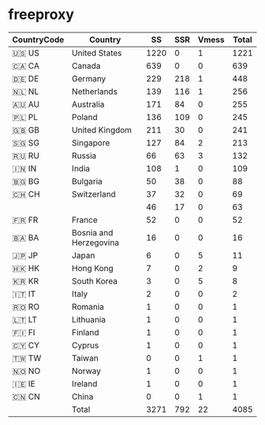 # freeproxy

|CountryCode|Country|SS|SSR|Vmess|Total|
|  ----  | ----  |  ----  | ----  |  ----  | ----  |
|🇺🇸 US|United States|1220|0|1|1221|
|🇨🇦 CA|Canada|639|0|0|639|
|🇩🇪 DE|Germany|229|218|1|448|
|🇳🇱 NL|Netherlands|139|116|1|256|
|🇦🇺 AU|Australia|171|84|0|255|
|🇵🇱 PL|Poland|136|109|0|245|
|🇬🇧 GB|United Kingdom|211|30|0|241|
|🇸🇬 SG|Singapore|127|84|2|213|
|🇷🇺 RU|Russia|66|63|3|132|
|🇮🇳 IN|India|108|1|0|109|
|🇧🇬 BG|Bulgaria|50|38|0|88|
|🇨🇭 CH|Switzerland|37|32|0|69|
| ||46|17|0|63|
|🇫🇷 FR|France|52|0|0|52|
|🇧🇦 BA|Bosnia and Herzegovina|16|0|0|16|
|🇯🇵 JP|Japan|6|0|5|11|
|🇭🇰 HK|Hong Kong|7|0|2|9|
|🇰🇷 KR|South Korea|3|0|5|8|
|🇮🇹 IT|Italy|2|0|0|2|
|🇷🇴 RO|Romania|1|0|0|1|
|🇱🇹 LT|Lithuania|1|0|0|1|
|🇫🇮 FI|Finland|1|0|0|1|
|🇨🇾 CY|Cyprus|1|0|0|1|
|🇹🇼 TW|Taiwan|0|0|1|1|
|🇳🇴 NO|Norway|1|0|0|1|
|🇮🇪 IE|Ireland|1|0|0|1|
|🇨🇳 CN|China|0|0|1|1|
||Total|3271|792|22|4085|
